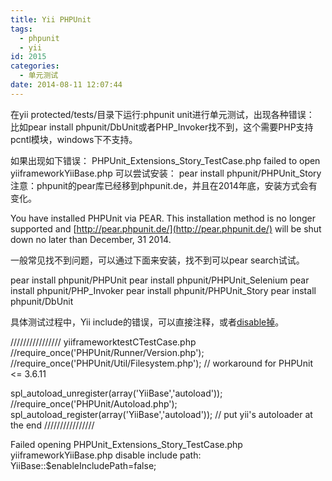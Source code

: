 ```yaml
---
title: Yii PHPUnit
tags:
  - phpunit
  - yii
id: 2015
categories:
  - 单元测试
date: 2014-08-11 12:07:44
---
```


在yii protected/tests/目录下运行:phpunit unit进行单元测试，出现各种错误：
比如pear install phpunit/DbUnit或者PHP_Invoker找不到，这个需要PHP支持pcntl模块，windows下不支持。

如果出现如下错误：
PHPUnit_Extensions_Story_TestCase.php failed to open  yiiframeworkYiiBase.php
可以尝试安装：
pear install phpunit/PHPUnit_Story
注意：phpunit的pear库已经移到phpunit.de，并且在2014年底，安装方式会有变化。

You have installed PHPUnit via PEAR. This installation method is no longer
supported and [http://pear.phpunit.de/](http://pear.phpunit.de/) will be shut down no later than
December, 31 2014.

一般常见找不到问题，可以通过下面来安装，找不到可以pear search试试。

pear install phpunit/PHPUnit
pear install phpunit/PHPUnit_Selenium
pear install phpunit/PHP_Invoker
pear install phpunit/PHPUnit_Story
pear install phpunit/DbUnit

具体测试过程中，Yii include的错误，可以直接注释，或者[disable掉](https://github.com/yiisoft/yii/issues/1907)。

//////////////// yiiframeworktestCTestCase.php
//require_once('PHPUnit/Runner/Version.php');
//require_once('PHPUnit/Util/Filesystem.php'); // workaround for PHPUnit <= 3.6.11

spl_autoload_unregister(array('YiiBase','autoload'));
//require_once('PHPUnit/Autoload.php');
spl_autoload_register(array('YiiBase','autoload')); // put yii's autoloader at the end
////////////////

Failed opening PHPUnit_Extensions_Story_TestCase.php   yiiframeworkYiiBase.php
disable include path:
YiiBase::$enableIncludePath=false;